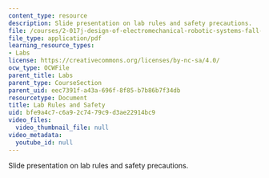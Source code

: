 ```yaml
---
content_type: resource
description: Slide presentation on lab rules and safety precautions.
file: /courses/2-017j-design-of-electromechanical-robotic-systems-fall-2009/bfe9a4c7c6a92c7479c9d3ae22914bc9_MIT2_017JF09_rules.pdf
file_type: application/pdf
learning_resource_types:
- Labs
license: https://creativecommons.org/licenses/by-nc-sa/4.0/
ocw_type: OCWFile
parent_title: Labs
parent_type: CourseSection
parent_uid: eec7391f-a43a-696f-8f85-b7b86b7f34db
resourcetype: Document
title: Lab Rules and Safety
uid: bfe9a4c7-c6a9-2c74-79c9-d3ae22914bc9
video_files:
  video_thumbnail_file: null
video_metadata:
  youtube_id: null
---
```

Slide presentation on lab rules and safety precautions.